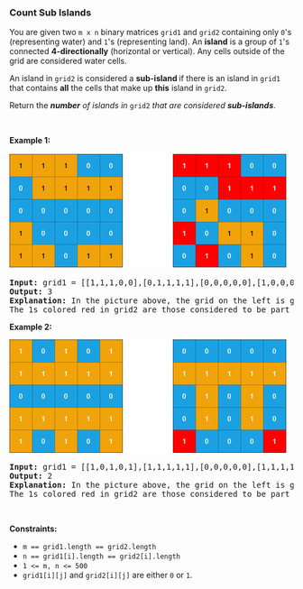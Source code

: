 
<h3>Count Sub Islands</h3>
<div><p>You are given two <code>m x n</code> binary matrices <code>grid1</code> and <code>grid2</code> containing only <code>0</code>'s (representing water) and <code>1</code>'s (representing land). An <strong>island</strong> is a group of <code>1</code>'s connected <strong>4-directionally</strong> (horizontal or vertical). Any cells outside of the grid are considered water cells.</p>
<p>An island in <code>grid2</code> is considered a <strong>sub-island </strong>if there is an island in <code>grid1</code> that contains <strong>all</strong> the cells that make up <strong>this</strong> island in <code>grid2</code>.</p>
<p>Return the <em><strong>number</strong> of islands in </em><code>grid2</code> <em>that are considered <strong>sub-islands</strong></em>.</p>
<p> </p>
<p><strong>Example 1:</strong></p>
<img alt="" src="assets/3d0c2cf539384786b9ba3ab864b310ab.png" style="width: 493px; height: 205px;"/>
<pre><strong>Input:</strong> grid1 = [[1,1,1,0,0],[0,1,1,1,1],[0,0,0,0,0],[1,0,0,0,0],[1,1,0,1,1]], grid2 = [[1,1,1,0,0],[0,0,1,1,1],[0,1,0,0,0],[1,0,1,1,0],[0,1,0,1,0]]
<strong>Output:</strong> 3
<strong>Explanation: </strong>In the picture above, the grid on the left is grid1 and the grid on the right is grid2.
The 1s colored red in grid2 are those considered to be part of a sub-island. There are three sub-islands.
</pre>
<p><strong>Example 2:</strong></p>
<img alt="" src="assets/694d8ef379ef4f328926eb942623d9ee.png" style="width: 491px; height: 201px;"/>
<pre><strong>Input:</strong> grid1 = [[1,0,1,0,1],[1,1,1,1,1],[0,0,0,0,0],[1,1,1,1,1],[1,0,1,0,1]], grid2 = [[0,0,0,0,0],[1,1,1,1,1],[0,1,0,1,0],[0,1,0,1,0],[1,0,0,0,1]]
<strong>Output:</strong> 2 
<strong>Explanation: </strong>In the picture above, the grid on the left is grid1 and the grid on the right is grid2.
The 1s colored red in grid2 are those considered to be part of a sub-island. There are two sub-islands.
</pre>
<p> </p>
<p><strong>Constraints:</strong></p>
<ul>
<li><code>m == grid1.length == grid2.length</code></li>
<li><code>n == grid1[i].length == grid2[i].length</code></li>
<li><code>1 &lt;= m, n &lt;= 500</code></li>
<li><code>grid1[i][j]</code> and <code>grid2[i][j]</code> are either <code>0</code> or <code>1</code>.</li>
</ul>
</div>
